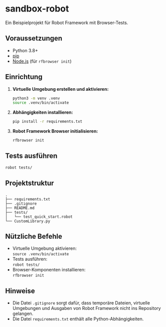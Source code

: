 # sandbox-robot

Ein Beispielprojekt für Robot Framework mit Browser-Tests.

## Voraussetzungen

- Python 3.8+
- [pip](https://pip.pypa.io/)
- [Node.js](https://nodejs.org/) (für `rfbrowser init`)

## Einrichtung

1. **Virtuelle Umgebung erstellen und aktivieren:**

   ```bash
   python3 -m venv .venv
   source .venv/bin/activate
   ```

2. **Abhängigkeiten installieren:**

   ```bash
   pip install -r requirements.txt
   ```

3. **Robot Framework Browser initialisieren:**

   ```bash
   rfbrowser init
   ```

## Tests ausführen

```bash
robot tests/
```

## Projektstruktur

```
.
├── requirements.txt
├── .gitignore
├── README.md
├── tests/
│   └── test_quick_start.robot
└── CustomLibrary.py
```

## Nützliche Befehle

- Virtuelle Umgebung aktivieren:  
  `source .venv/bin/activate`
- Tests ausführen:  
  `robot tests/`
- Browser-Komponenten installieren:  
  `rfbrowser init`

## Hinweise

- Die Datei `.gitignore` sorgt dafür, dass temporäre Dateien, virtuelle Umgebungen und Ausgaben von Robot Framework nicht ins Repository gelangen.
- Die Datei `requirements.txt` enthält alle Python-Abhängigkeiten.

